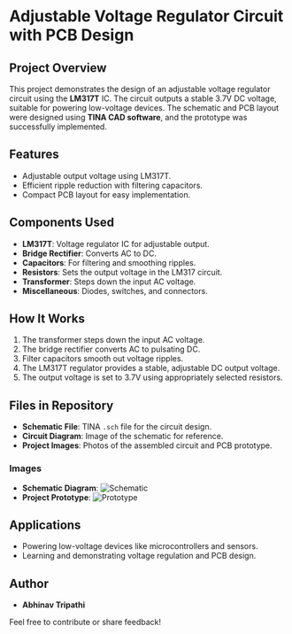 # Adjustable Voltage Regulator Circuit with PCB Design

## Project Overview
This project demonstrates the design of an adjustable voltage regulator circuit using the **LM317T** IC. The circuit outputs a stable 3.7V DC voltage, suitable for powering low-voltage devices. The schematic and PCB layout were designed using **TINA CAD software**, and the prototype was successfully implemented.

## Features
- Adjustable output voltage using LM317T.
- Efficient ripple reduction with filtering capacitors.
- Compact PCB layout for easy implementation.

## Components Used
- **LM317T**: Voltage regulator IC for adjustable output.
- **Bridge Rectifier**: Converts AC to DC.
- **Capacitors**: For filtering and smoothing ripples.
- **Resistors**: Sets the output voltage in the LM317 circuit.
- **Transformer**: Steps down the input AC voltage.
- **Miscellaneous**: Diodes, switches, and connectors.

## How It Works
1. The transformer steps down the input AC voltage.
2. The bridge rectifier converts AC to pulsating DC.
3. Filter capacitors smooth out voltage ripples.
4. The LM317T regulator provides a stable, adjustable DC output voltage.
5. The output voltage is set to 3.7V using appropriately selected resistors.

## Files in Repository
- **Schematic File**: TINA `.sch` file for the circuit design.
- **Circuit Diagram**: Image of the schematic for reference.
- **Project Images**: Photos of the assembled circuit and PCB prototype.

### Images
- **Schematic Diagram**:
  ![Schematic]([path/to/schematic-image.png](https://github.com/Abhtri24/Voltage-Regulator-PCB/blob/main/PCB%20SCHEMATIC.jpg?raw=true))
- **Project Prototype**:
  ![Prototype](path/to/project-image.png)

## Applications
- Powering low-voltage devices like microcontrollers and sensors.
- Learning and demonstrating voltage regulation and PCB design.



## Author
- **Abhinav Tripathi**

Feel free to contribute or share feedback!
